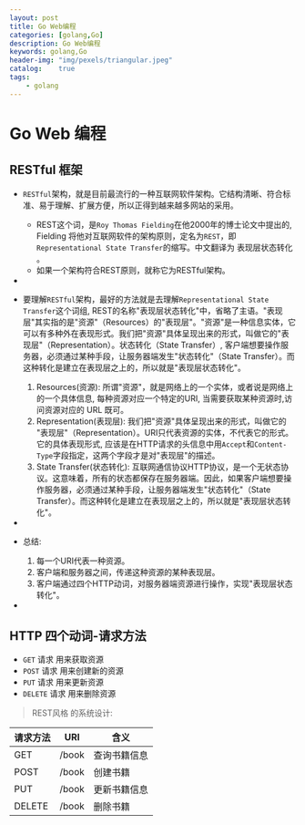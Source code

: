 ```yaml
---
layout: post
title: Go Web编程
categories: [golang,Go]
description: Go Web编程
keywords: golang,Go
header-img: "img/pexels/triangular.jpeg"
catalog:    true
tags:
    - golang
---
```


# Go Web 编程

## RESTful 框架

* `RESTful`架构，就是目前最流行的一种互联网软件架构。它结构清晰、符合标准、易于理解、扩展方便，所以正得到越来越多网站的采用。
  * REST这个词，是`Roy Thomas Fielding`在他2000年的博士论文中提出的, Fielding 将他对互联网软件的架构原则，定名为`REST`，即`Representational State Transfer`的缩写。中文翻译为 表现层状态转化 。
  * 如果一个架构符合REST原则，就称它为RESTful架构。

*

* 要理解`RESTful`架构，最好的方法就是去理解`Representational State Transfer`这个词组, REST的名称"表现层状态转化"中，省略了主语。"表现层"其实指的是"资源"（Resources）的"表现层"。"资源"是一种信息实体，它可以有多种外在表现形式。我们把"资源"具体呈现出来的形式，叫做它的"表现层"（Representation）。状态转化（State Transfer）, 客户端想要操作服务器，必须通过某种手段，让服务器端发生"状态转化"（State Transfer）。而这种转化是建立在表现层之上的，所以就是"表现层状态转化"。

  1. Resources(资源): 所谓"资源"，就是网络上的一个实体，或者说是网络上的一个具体信息, 每种资源对应一个特定的URI, 当需要获取某种资源时,访问资源对应的 URL 既可。
  2. Representation(表现层):  我们把"资源"具体呈现出来的形式，叫做它的 "表现层"（Representation）。URI只代表资源的实体，不代表它的形式。它的具体表现形式, 应该是在HTTP请求的头信息中用`Accept`和`Content-Type`字段指定，这两个字段才是对"表现层"的描述。
  3. State Transfer(状态转化): 互联网通信协议HTTP协议，是一个无状态协议。这意味着，所有的状态都保存在服务器端。因此，如果客户端想要操作服务器，必须通过某种手段，让服务器端发生"状态转化"（State Transfer）。而这种转化是建立在表现层之上的，所以就是"表现层状态转化"。

*

* 总结: 
  1. 每一个URI代表一种资源。
  2. 客户端和服务器之间，传递这种资源的某种表现层。
  3. 客户端通过四个HTTP动词，对服务器端资源进行操作，实现"表现层状态转化"。

*

## HTTP 四个动词-请求方法

* `GET` 请求 用来获取资源
* `POST` 请求 用来创建新的资源
* `PUT` 请求 用来更新资源
* `DELETE` 请求 用来删除资源


>  REST风格 的系统设计:

|请求方法|URI|含义|
|-|-|-|
|GET|/book|查询书籍信息|
|POST|/book|创建书籍|
|PUT|/book|更新书籍信息|
|DELETE|/book|删除书籍|
